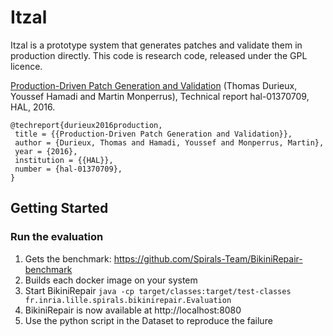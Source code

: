 # Itzal

Itzal is a prototype system that generates patches and validate them in production directly.
This code is research code, released under the GPL licence.

[Production-Driven Patch Generation and Validation](http://arxiv.org/pdf/1609.06848) (Thomas Durieux, Youssef Hamadi and Martin Monperrus), Technical report hal-01370709, HAL, 2016.

```
@techreport{durieux2016production,
 title = {{Production-Driven Patch Generation and Validation}},
 author = {Durieux, Thomas and Hamadi, Youssef and Monperrus, Martin},
 year = {2016},
 institution = {{HAL}},
 number = {hal-01370709},
}
```

## Getting Started


### Run the evaluation

1. Gets the benchmark: https://github.com/Spirals-Team/BikiniRepair-benchmark
2. Builds each docker image on your system
3. Start BikiniRepair `java -cp target/classes:target/test-classes fr.inria.lille.spirals.bikinirepair.Evaluation` 
4. BikiniRepair is now available at http://localhost:8080
5. Use the python script in the Dataset to reproduce the failure
